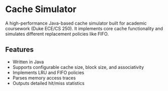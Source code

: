 # Cache Simulator

A high-performance Java-based cache simulator built for academic coursework (Duke ECE/CS 250). It implements core cache functionality and simulates different replacement policies like FIFO.

## Features

- Written in Java
- Supports configurable cache size, block size, and associativity
- Implements LRU and FIFO policies
- Parses memory access traces
- Outputs detailed hit/miss statistics
